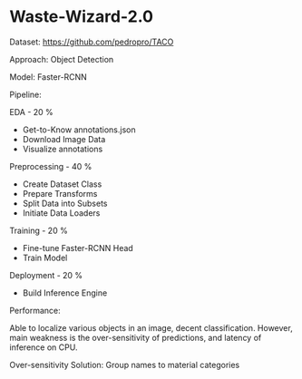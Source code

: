 # Waste-Wizard-2.0

Dataset: https://github.com/pedropro/TACO

Approach: Object Detection

Model: Faster-RCNN

Pipeline:

EDA - 20 %

- Get-to-Know annotations.json
- Download Image Data
- Visualize annotations

Preprocessing - 40 %

- Create Dataset Class
- Prepare Transforms
- Split Data into Subsets
- Initiate Data Loaders

Training - 20 %

- Fine-tune Faster-RCNN Head
- Train Model

Deployment - 20 %
- Build Inference Engine

Performance: 

Able to localize various objects in an image, decent classification. 
However, main weakness is the over-sensitivity of predictions, and latency of inference on CPU. 

Over-sensitivity Solution: Group names to material categories
